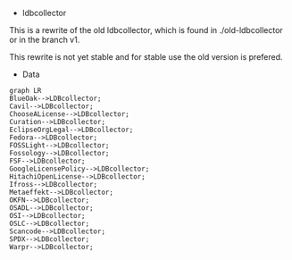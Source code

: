 * ldbcollector

This is a rewrite of the old ldbcollector, which is found in ./old-ldbcollector or in the branch v1.

This rewrite is not yet stable and for stable use the old version is prefered.

* Data

```mermaid
graph LR
BlueOak-->LDBcollector;
Cavil-->LDBcollector;
ChooseALicense-->LDBcollector;
Curation-->LDBcollector;
EclipseOrgLegal-->LDBcollector;
Fedora-->LDBcollector;
FOSSLight-->LDBcollector;
Fossology-->LDBcollector;
FSF-->LDBcollector;
GoogleLicensePolicy-->LDBcollector;
HitachiOpenLicense-->LDBcollector;
Ifross-->LDBcollector;
Metaeffekt-->LDBcollector;
OKFN-->LDBcollector;
OSADL-->LDBcollector;
OSI-->LDBcollector;
OSLC-->LDBcollector;
Scancode-->LDBcollector;
SPDX-->LDBcollector;
Warpr-->LDBcollector;
```
